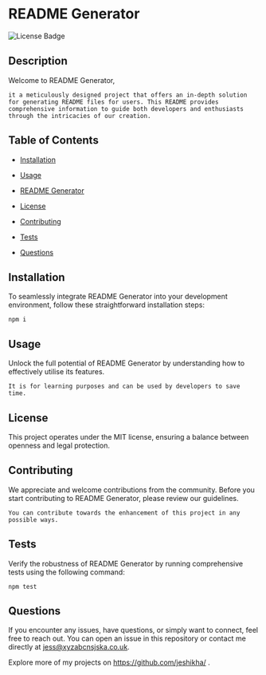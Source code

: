 # README Generator
![License Badge](https://img.shields.io/badge/license-MIT-blue.svg)

## Description
Welcome to README Generator, 

```
it a meticulously designed project that offers an in-depth solution for generating README files for users. This README provides comprehensive information to guide both developers and enthusiasts through the intricacies of our creation.
```

## Table of Contents
* [Installation](#installation)
* [Usage](#usage)
* [README Generator](README-gen.md)
* [License](#license)

* [Contributing](#contributing)
* [Tests](#tests)
* [Questions](#questions)

## Installation
To seamlessly integrate README Generator into your development environment, follow these straightforward installation steps:

```
npm i
```

## Usage
Unlock the full potential of README Generator by understanding how to effectively utilise its features. 

```
It is for learning purposes and can be used by developers to save time.
```

## License
This project operates under the MIT license, ensuring a balance between openness and legal protection.

## Contributing
We appreciate and welcome contributions from the community. Before you start contributing to README Generator, please review our guidelines.

```
You can contribute towards the enhancement of this project in any possible ways.
```

## Tests
Verify the robustness of README Generator by running comprehensive tests using the following command:

```
npm test
```

## Questions
If you encounter any issues, have questions, or simply want to connect, feel free to reach out. You can open an issue in this repository or contact me directly at jess@xyzabcnsjska.co.uk.

Explore more of my projects on https://github.com/jeshikha/ .
